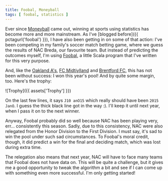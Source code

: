 ```yaml
---
title: Foobal, Moneyball
tags: [ foobal, statistics ]
---
```

Ever since [Moneyball](http://www.imdb.com/title/tt1210166/) came out, winning at sports using statistics has become more and more mainstream. As I've [blogged before]({{ pctagurl('foobal') }}), I have also been getting in on some of that action: I've been competing in my family's soccer match betting game, where we guess the results of NAC Breda, our favourite team. But instead of predicting the outcomes myself, I'm using [Foobal](https://github.com/jqno/foobal), a little Scala program that I've written for this very purpose.

And, like the [Oakland A's](http://www.amazon.com/Moneyball-The-Winning-Unfair-Game/dp/0393324818), [FC Midtjylland](https://decorrespondent.nl/2607/How-data-not-humans-run-this-Danish-football-club/230219386155-d2948861) and [Brentford FC](http://www.theguardian.com/football/2015/jun/04/brentford-head-coach-marinus-dijkhuizen), this has not been without success: I won this year's pool! And by quite some margin, too. Here's the trophy:

![Trophy]({{ assets['Trophy'] }})

On the last few lines, it says `J10 anO15` which really should have been `2015 JanO`. I guess the thick black line got in the way :). I'll keep it until next year, when I pass it on to the next winner.

Anyway, Foobal probably did so well because NAC has been playing very, err... consistently this season. Sadly, due to this consistency, NAC were also relegated from the Honor Division to the First Division. I must say, it's sad to win the pool under such sad circumstances. To Foobal's moral credit, though, it did predict a win for the final and deciding match, which was lost during extra time.

The relegation also means that next year, NAC will have to face many teams that Foobal does not have data on. This will be quite a challenge, but it gives me a good opportunity to tweak the algorithm a bit and see if I can come up with something even more successful. I'm only getting started!
